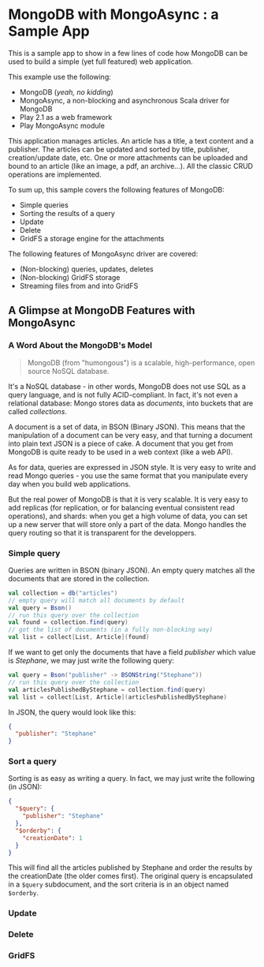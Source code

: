 # MongoDB with MongoAsync : a Sample App

This is a sample app to show in a few lines of code how MongoDB can be used to build a simple (yet full featured) web application.

This example use the following:
* MongoDB (*yeah, no kidding*)
* MongoAsync, a non-blocking and asynchronous Scala driver for MongoDB
* Play 2.1 as a web framework
* Play MongoAsync module

This application manages articles. An article has a title, a text content and a publisher. The articles can be updated and sorted by title, publisher, creation/update date, etc. One or more attachments can be uploaded and bound to an article (like an image, a pdf, an archive...). All the classic CRUD operations are implemented.

To sum up, this sample covers the following features of MongoDB:
* Simple queries
* Sorting the results of a query
* Update
* Delete
* GridFS a storage engine for the attachments

The following features of MongoAsync driver are covered:
* (Non-blocking) queries, updates, deletes
* (Non-blocking) GridFS storage
* Streaming files from and into GridFS

## A Glimpse at MongoDB Features with MongoAsync

### A Word About the MongoDB's Model

> MongoDB (from "humongous") is a scalable, high-performance, open source NoSQL database.

It's a NoSQL database - in other words, MongoDB does not use SQL as a query language, and is not fully ACID-compliant. In fact, it's not even a relational database: Mongo stores data as *documents*, into buckets that are called *collections*.

A document is a set of data, in BSON (Binary JSON). This means that the manipulation of a document can be very easy, and that turning a document into plain text JSON is a piece of cake. A document that you get from MongoDB is quite ready to be used in a web context (like a web API).

As for data, queries are expressed in JSON style. It is very easy to write and read Mongo queries - you use the same format that you manipulate every day when you build web applications.

But the real power of MongoDB is that it is very scalable. It is very easy to add replicas (for replication, or for balancing eventual consistent read operations), and shards: when you get a high volume of data, you can set up a new server that will store only a part of the data. Mongo handles the query routing so that it is transparent for the developpers.

### Simple query

Queries are written in BSON (binary JSON). An empty query matches all the documents that are stored in the collection.

```scala
val collection = db("articles")
// empty query will match all documents by default
val query = Bson()
// run this query over the collection
val found = collection.find(query)
// got the list of documents (in a fully non-blocking way)
val list = collect[List, Article](found)
```

If we want to get only the documents that have a field *publisher* which value is *Stephane*, we may just write the following query:

```scala
val query = Bson("publisher" -> BSONString("Stephane"))
// run this query over the collection
val articlesPublishedByStephane = collection.find(query)
val list = collect[List, Article](articlesPublishedByStephane)
```

In JSON, the query would look like this:
```json
{
  "publisher": "Stephane"
}
```

### Sort a query

Sorting is as easy as writing a query. In fact, we may just write the following (in JSON):

```json
{
  "$query": {
    "publisher": "Stephane"
  },
  "$orderby": {
    "creationDate": 1
  }
}
```

This will find all the articles published by Stephane and order the results by the creationDate (the older comes first).
The original query is encapsulated in a `$query` subdocument, and the sort criteria is in an object named `$orderby`.

### Update

### Delete

### GridFS